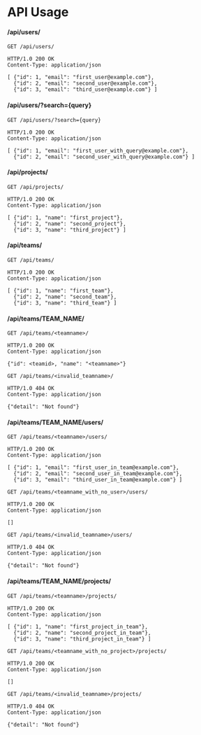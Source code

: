 # API Usage

#### /api/users/
```
GET /api/users/
```
```
HTTP/1.0 200 OK
Content-Type: application/json

[ {"id": 1, "email": "first_user@example.com"},
  {"id": 2, "email": "second_user@example.com"},
  {"id": 3, "email": "third_user@example.com"} ]
```

#### /api/users/?search={query}
```
GET /api/users/?search={query}
```
```
HTTP/1.0 200 OK
Content-Type: application/json

[ {"id": 1, "email": "first_user_with_query@example.com"},
  {"id": 2, "email": "second_user_with_query@example.com"} ]
```

#### /api/projects/
```
GET /api/projects/
```
```
HTTP/1.0 200 OK
Content-Type: application/json

[ {"id": 1, "name": "first_project"},
  {"id": 2, "name": "second_project"},
  {"id": 3, "name": "third_project"} ]
```

#### /api/teams/
```
GET /api/teams/
```
```
HTTP/1.0 200 OK
Content-Type: application/json

[ {"id": 1, "name": "first_team"},
  {"id": 2, "name": "second_team"},
  {"id": 3, "name": "third_team"} ]
```

#### /api/teams/TEAM_NAME/
```
GET /api/teams/<teamname>/
```
```
HTTP/1.0 200 OK
Content-Type: application/json

{"id": <teamid>, "name": "<teamname>"}
```

```
GET /api/teams/<invalid_teamname>/
```
```
HTTP/1.0 404 OK
Content-Type: application/json

{"detail": "Not found"}
```

#### /api/teams/TEAM_NAME/users/
```
GET /api/teams/<teamname>/users/
```
```
HTTP/1.0 200 OK
Content-Type: application/json

[ {"id": 1, "email": "first_user_in_team@example.com"},
  {"id": 2, "email": "second_user_in_team@example.com"},
  {"id": 3, "email": "third_user_in_team@example.com"} ]
```

```
GET /api/teams/<teamname_with_no_user>/users/
```
```
HTTP/1.0 200 OK
Content-Type: application/json

[]
```

```
GET /api/teams/<invalid_teamname>/users/
```
```
HTTP/1.0 404 OK
Content-Type: application/json

{"detail": "Not found"}
```

#### /api/teams/TEAM_NAME/projects/
```
GET /api/teams/<teamname>/projects/
```
```
HTTP/1.0 200 OK
Content-Type: application/json

[ {"id": 1, "name": "first_project_in_team"},
  {"id": 2, "name": "second_project_in_team"},
  {"id": 3, "name": "third_project_in_team"} ]
```

```
GET /api/teams/<teamname_with_no_project>/projects/
```
```
HTTP/1.0 200 OK
Content-Type: application/json

[]
```

```
GET /api/teams/<invalid_teamname>/projects/
```
```
HTTP/1.0 404 OK
Content-Type: application/json

{"detail": "Not found"}
```
